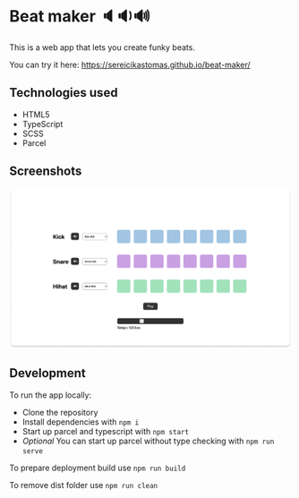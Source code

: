 # Beat maker 🔈🔉🔊
This is a web app that lets you create funky beats.

You can try it here: https://sereicikastomas.github.io/beat-maker/

## Technologies used
- HTML5
- TypeScript
- SCSS
- Parcel

## Screenshots
![Screenshot](beat_maker_screenshot.png?raw=true)

## Development
To run the app locally:
- Clone the repository
- Install dependencies with `npm i`
- Start up parcel and typescript with `npm start`
- *Optional* You can start up parcel without type checking with `npm run serve`

To prepare deployment build use `npm run build`

To remove dist folder use `npm run clean`
